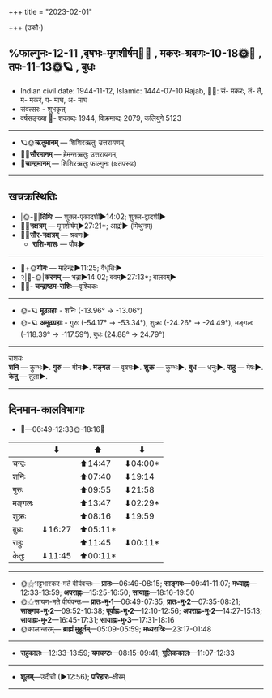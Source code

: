 +++
title = "2023-02-01"

+++
(उकौ॰)
## %फाल्गुनः-12-11  ,वृषभः-मृगशीर्षम्🌛🌌  ,  मकरः-श्रवणः-10-18🌞🌌  ,  तपः-11-13🌞🪐  , बुधः
- Indian civil date: 1944-11-12, Islamic: 1444-07-10 Rajab, 🌌🌞: सं- मकरः, तं- तै, म- मकरं, प- माघ, अ- माघ
- संवत्सरः - शुभकृत्
- वर्षसङ्ख्या 🌛- शकाब्दः 1944, विक्रमाब्दः 2079, कलियुगे 5123
___________________
- 🪐🌞**ऋतुमानम्** — शिशिरऋतुः उत्तरायणम्
- 🌌🌞**सौरमानम्** — हेमन्तऋतुः उत्तरायणम्
- 🌛**चान्द्रमानम्** — शिशिरऋतुः फाल्गुनः (≈तपस्यः)
___________________


## खचक्रस्थितिः
- |🌞-🌛|**तिथिः** — शुक्ल-एकादशी►14:02; शुक्ल-द्वादशी►  
- 🌌🌛**नक्षत्रम्** — मृगशीर्षम्►27:21*; आर्द्रा► (मिथुनम्)  
- 🌌🌞**सौर-नक्षत्रम्** — श्रवणः►  
  - **राशि-मासः** — पौषः► 
___________________
- 🌛+🌞**योगः** — माहेन्द्रः►11:25; वैधृतिः►  
- २|🌛-🌞|**करणम्** — भद्रा►14:02; बवम्►27:13*; बालवम्►  
- 🌌🌛- **चन्द्राष्टम-राशिः**—वृश्चिकः  
___________________
- 🌞-🪐 **मूढग्रहाः** - शनिः (-13.96° → -13.06°)
- 🌞-🪐 **अमूढग्रहाः** - गुरुः (-54.17° → -53.34°), शुक्रः (-24.26° → -24.49°), मङ्गलः (-118.39° → -117.59°), बुधः (24.88° → 24.79°)
___________________
राशयः  
**शनि** — कुम्भः►. **गुरु** — मीनः►. **मङ्गल** — वृषभः►. **शुक्र** — कुम्भः►. **बुध** — धनुः►. **राहु** — मेषः►. **केतु** — तुला►. 
___________________


## दिनमान-कालविभागाः
- 🌅—06:49-12:33🌞-18:16🌇  

|      |⬇     |⬆     |⬇     |
|------|-----|-----|------|
|चन्द्रः|     |⬆14:47 |⬇04:00*|
|शनिः   |     |⬆07:40 |⬇19:14 |
|गुरुः  |     |⬆09:55 |⬇21:58 |
|मङ्गलः |     |⬆13:47 |⬇02:29*|
|शुक्रः |     |⬆08:16 |⬇19:59 |
|बुधः   |⬇16:27 |⬆05:11*|     |
|राहुः  |     |⬆11:45 |⬇00:11*|
|केतुः  |⬇11:45 |⬆00:11*|     |
___________________
- 🌞⚝भट्टभास्कर-मते वीर्यवन्तः— **प्रातः**—06:49-08:15; **साङ्गवः**—09:41-11:07; **मध्याह्नः**—12:33-13:59; **अपराह्णः**—15:25-16:50; **सायाह्नः**—18:16-19:50  
- 🌞⚝सायण-मते वीर्यवन्तः— **प्रातः-मु॰1**—06:49-07:35; **प्रातः-मु॰2**—07:35-08:21; **साङ्गवः-मु॰2**—09:52-10:38; **पूर्वाह्णः-मु॰2**—12:10-12:56; **अपराह्णः-मु॰2**—14:27-15:13; **सायाह्नः-मु॰2**—16:45-17:31; **सायाह्नः-मु॰3**—17:31-18:16  
- 🌞कालान्तरम्— **ब्राह्मं मुहूर्तम्**—05:09-05:59; **मध्यरात्रिः**—23:17-01:48  
___________________
- **राहुकालः**—12:33-13:59; **यमघण्टः**—08:15-09:41; **गुलिककालः**—11:07-12:33  
___________________
- **शूलम्**—उदीची (►12:56); **परिहारः**–क्षीरम्  
___________________

